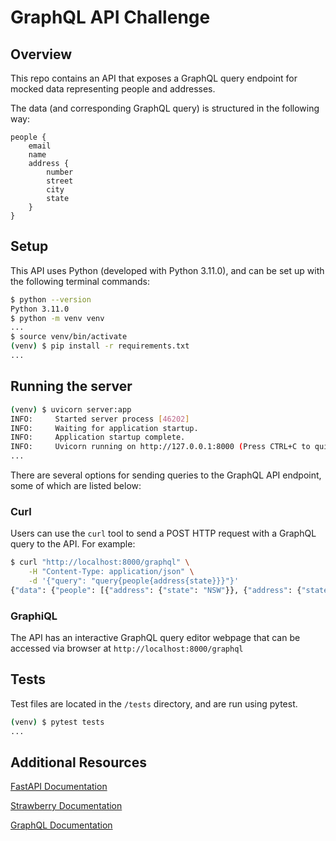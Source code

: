 # GraphQL API Challenge

## Overview

This repo contains an API that exposes a GraphQL query endpoint for mocked data representing people and addresses.

The data (and corresponding GraphQL query) is structured in the following way:

```
people {
    email
    name
    address {
        number
        street
        city
        state
    }
}
```

## Setup

This API uses Python (developed with Python 3.11.0), and can be set up with the following terminal commands:

```bash
$ python --version
Python 3.11.0
$ python -m venv venv
...
$ source venv/bin/activate
(venv) $ pip install -r requirements.txt
...
```

## Running the server

```bash
(venv) $ uvicorn server:app
INFO:     Started server process [46202]
INFO:     Waiting for application startup.
INFO:     Application startup complete.
INFO:     Uvicorn running on http://127.0.0.1:8000 (Press CTRL+C to quit)
...
```

There are several options for sending queries to the GraphQL API endpoint, some of which are listed below:

### Curl

Users can use the `curl` tool to send a POST HTTP request with a GraphQL query to the API. For example:

```bash
$ curl "http://localhost:8000/graphql" \
    -H "Content-Type: application/json" \
    -d '{"query": "query{people{address{state}}}"}'
{"data": {"people": [{"address": {"state": "NSW"}}, {"address": {"state": "QLD"}}, {"address": {"state": "WA"}}]}}
```

### GraphiQL

The API has an interactive GraphQL query editor webpage that can be accessed via browser at `http://localhost:8000/graphql`

## Tests

Test files are located in the `/tests` directory, and are run using pytest.

```bash
(venv) $ pytest tests
...
```

## Additional Resources

[FastAPI Documentation](https://fastapi.tiangolo.com/)

[Strawberry Documentation](https://strawberry.rocks/)

[GraphQL Documentation](https://graphql.org/)

